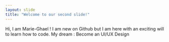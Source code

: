 ```yaml
---
layout: slide
title: "Welcome to our second slide!"
---
```

Hi, I am Marie-Ghael ! I am new on Github but I am here with an exciting will to learn how to code. 
My dream : Become an UI/UX Design
